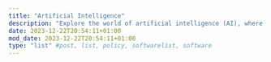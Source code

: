 ```yaml
---
title: "Artificial Intelligence"
description: "Explore the world of artificial intelligence (AI), where machines exhibit intelligent behavior. Discover how AI is transforming fields like healthcare, transportation, and finance."
date: 2023-12-22T20:54:11+01:00
mod_date: 2023-12-22T20:54:11+01:00
type: "list" #post, list, policy, softwarelist, software
---
```

